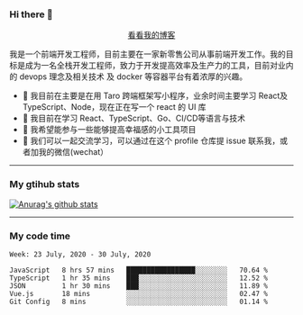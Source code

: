 ### Hi there 👋

<p align="center">
  <a href="https://real-jacket.github.io/">看看我的博客</a>
</p>

我是一个前端开发工程师，目前主要在一家新零售公司从事前端开发工作。我的目标是成为一名全栈开发工程师，致力于开发提高效率及生产力的工具，目前对业内的 devops 理念及相关技术 及 docker 等容器平台有着浓厚的兴趣。

- 🔭 我目前在主要是在用 Taro 跨端框架写小程序，业余时间主要学习 React及 TypeScript、Node，现在正在写一个 react 的 UI 库 
- 🌱 我目前在学习 React、TypeScript、Go、CI/CD等语言与技术
- 👯 我希望能参与一些能够提高幸福感的小工具项目
- 💬 我们可以一起交流学习，可以通过在这个 profile 仓库提 issue 联系我，或者加我的微信(wechat）

***

### My gtihub stats

[![Anurag's github stats](https://github-readme-stats.vercel.app/api?username=real-jacket)](https://github.com/anuraghazra/github-readme-stats)

***

### My code time

<!--START_SECTION:waka-->
```text
Week: 23 July, 2020 - 30 July, 2020

JavaScript   8 hrs 57 mins   █████████████████░░░░░░░░   70.64 % 
TypeScript   1 hr 35 mins    ███░░░░░░░░░░░░░░░░░░░░░░   12.52 % 
JSON         1 hr 30 mins    ███░░░░░░░░░░░░░░░░░░░░░░   11.89 % 
Vue.js       18 mins         ░░░░░░░░░░░░░░░░░░░░░░░░░   02.47 % 
Git Config   8 mins          ░░░░░░░░░░░░░░░░░░░░░░░░░   01.14 %
```
<!--END_SECTION:waka-->
